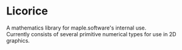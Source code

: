 # Licorice
A mathematics library for maple.software's internal use.   
Currently consists of several primitive numerical types for use in 2D graphics.
